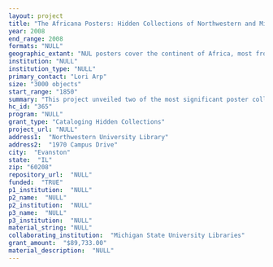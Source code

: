 ```yaml
--- 
layout: project 
title: "The Africana Posters: Hidden Collections of Northwestern and Michigan State University Libraries"
year: 2008
end_range: 2008
formats: "NULL"
geographic_extant: "NUL posters cover the continent of Africa, most from and about Sub-Saharan Africa. MSU posters also cover Sub-Saharan Africa."
institution: "NULL"
institution_type: "NULL"
primary_contact: "Lori Arp"
size: "3000 objects"
start_range: "1850"
summary: "This project unveiled two of the most significant poster collections held in the United States concerning issues related to the study of Africa. Once cataloged, the combined currently hidden collections of over 3000 posters held by Northwestern and Michigan State University Libraries will be bibliographically accessible to scholars and students worldwide via a joint portal and through individual library catalogs. Descriptions of the collections are below. The Herskovits Library of African Studies at Northwestern University (NUL) maintains a comprehensive collection of over 3300 posters, 2700 uncataloged and hidden, published in Africa, Europe, North America, and the rest of the world. These posters, published from the mid 19th to the 21st century are about the continent of Africa and provide scholars with visual first-hand insight into the various issues that have been relevant to Africa. The posters represent the issues of concern within the continent and outside of it: politics, health and education, independence, the anti-apartheid movement, Biafra, Darfur, art, publishing and music, etc. Michigan State University Libraries (MSU), one of the larger Africana collections in the U.S., has some 300 Africana posters published 1960-2008 in Africa and beyond, including the U.S., Europe and Australia. These posters provide scholars with insights into the politics, health, economies and cultures of Africa, and are well-suited to current research paradigms."
hc_id: "365"
program: "NULL"
grant_type: "Cataloging Hidden Collections"
project_url: "NULL"
address1:  "Northwestern University Library"
address2:  "1970 Campus Drive"
city:  "Evanston"
state:  "IL"
zip: "60208"
repository_url:  "NULL"
funded:  "TRUE"
p1_institution:  "NULL"
p2_name:  "NULL"
p2_institution:  "NULL"
p3_name:  "NULL"
p3_institution:  "NULL"
material_string: "NULL"
collaborating_institution:  "Michigan State University Libraries"
grant_amount:  "$89,733.00"
material_description:  "NULL"
---
```

